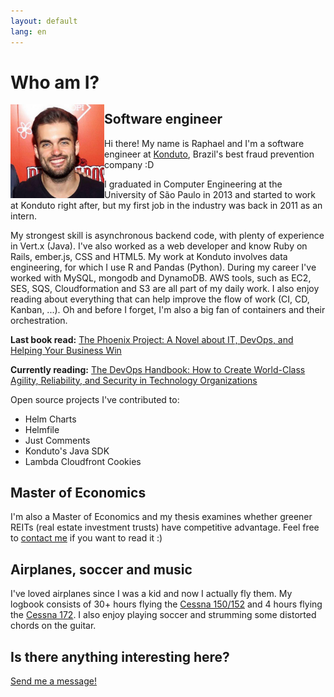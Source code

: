 ```yaml
---
layout: default
lang: en
---
```


<h1>Who am I?</h1>
<img id="picture" align='left' src="/assets/images/eu_2.jpg" width="150px" height="150px" alt="myself">
<div id="bio">
    <h2>Software engineer</h2>
    <p>Hi there! My name is Raphael and I'm a software engineer at <a href="https://www.konduto.com" target="_blank">Konduto</a>, Brazil's best fraud prevention company :D</p>
    <p>
        I graduated in Computer Engineering at the University of São Paulo in 2013 and started to work at Konduto right after, but my first job in the industry was back in 2011 as an intern.
    </p>
    <p>
        My strongest skill is asynchronous backend code, with plenty of experience in Vert.x (Java). I've also worked as a web developer and know Ruby on Rails, ember.js, CSS and HTML5. My work at Konduto involves data engineering, for which I use R and Pandas (Python). During my career I've worked with MySQL, mongodb and DynamoDB. AWS tools, such as EC2, SES, SQS, Cloudformation and S3 are all part of my daily work. I also enjoy reading about everything that can help improve the flow of work (CI, CD, Kanban, ...). Oh and before I forget, I'm also a big fan of containers and their orchestration. 
        <p><b>Last book read:</b> <a href="https://www.amazon.com/Phoenix-Project-DevOps-Helping-Business/dp/0988262592">The Phoenix Project: A Novel about IT, DevOps, and Helping Your Business Win</a></p>
        <p><b>Currently reading:</b> <a href="https://www.amazon.com/DevOps-Handbook-World-Class-Reliability-Organizations/dp/1942788002">The DevOps Handbook: How to Create World-Class Agility, Reliability, and Security in Technology Organizations</a></p>
    </p>
    <p>
        Open source projects I've contributed to:
        <ul>
            <li><a href="https://github.com/helm/charts"></a>Helm Charts</li>
            <li><a href="https://github.com/roboll/helmfile"></a>Helmfile</li>
            <li><a href="https://github.com/JustComments"></a>Just Comments</li>
            <li><a href="https://github.com/konduto/java-sdk"></a>Konduto's Java SDK</li>
            <li><a href="https://github.com/thumbsup/lambda-cloudfront-cookies"></a>Lambda Cloudfront Cookies</li>
        </ul>
    </p>
    <h2>Master of Economics</h2>
    <p>
        I'm also a Master of Economics and my thesis examines whether greener REITs (real estate investment trusts) have competitive advantage. Feel free to <a href="/en/contact.html">contact me</a> if you want to read it :)
    </p>
    <h2>Airplanes, soccer and music</h2>
    <p>
    I've loved airplanes since I was a kid and now I actually fly them. My logbook consists of 30+ hours flying the <a href="https://en.wikipedia.com/wiki/Cessna_152" target="_blank">Cessna 150/152</a> and 4 hours flying the <a href="https://pt.wikipedia.com/wiki/Cessna_172" target="_blank">Cessna 172</a>. I also enjoy playing soccer and strumming some distorted chords on the guitar.
    </p>
    <h2>Is there anything interesting here?</h2>
    <p>
    <a href="contact.html">Send me a message!</a>
    </p>
</div>
